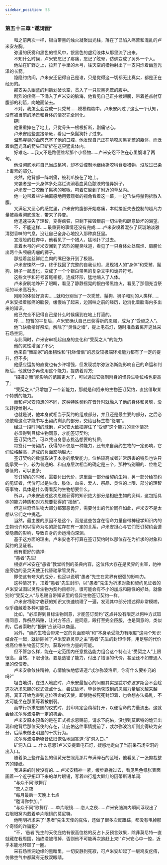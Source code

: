 ```yaml
---
sidebar_position: 53
---
```

### 第五十三章 “邀请函”  


　　和之前两次一样，银白带黑的烛火凝聚出光柱，落在了已陷入痛苦和混乱的卢米安左胸。  
　　弥漫的灰雾和黑色的怪风中，银黑色的虚幻液体从那里流了出来。  
　　不知什么时候，卢米安忘记了疼痛，忘记了眩晕，仿佛变成了另外一个人。  
　　他站在旷野之上，拉开了手里的木弓，往天空的猎物射出了一支闪烁着幽蓝光泽的长箭。  
　　隐隐约约间，卢米安还记得自己是谁，只是觉得这一切都无比真实，都是正在经历的。  
　　那支尖头幽蓝的利箭划破长空，贯入了一只灰黑秃鹫的腹中。  
　　剧烈的疼痛一下涌入了卢米安的脑海，他看见自己正扑棱翅膀，带着差点射穿腹部的利箭，向地面坠去。  
　　不对，我怎么会变成一只秃鹫……模模糊糊中，卢米安闪过了这么一个认知，没有被当前的场景和身体的情况完全同化。  
　　砰!  
　　他重重摔在了地上，只觉骨头一根根折断，剧痛钻心。  
　　卢米安险些直接晕厥，看见一条鬣狗扑了过来。  
　　温热腥臭的血肉充塞了他的口腔，他发现自己正在啃咬灰黑秃鹫的躯体，而泛着幽蓝光泽的箭头已断折在这只猛禽体内。  
　　好难吃……我又不是路德维希那个小怪物……卢米安忍不住在心里腹诽了两句。  
　　他没彻底地将自己当成鬣狗，却不受控制地继续撕咬啃食着猎物，没放过已染上毒素的部分。  
　　突然，他背部一阵刺痛，被利爪按在了地上。  
　　来袭者是一头身体多处腐烂流淌着血黄色脓液的怪异狮子。  
　　卢米安一口咬断了鬣狗的喉咙，叼着它躲到了附近的草丛内。  
　　他一边带着些许抽离感地用旁观者的视角看着这一幕，一边飞快将鬣狗拆散入腹。  
　　又满足又恶心的感觉里，卢米安的腹部开始疼痛，本就接近失去控制的超凡力量被毒素彻底激发，带来了异变。  
　　他迅速丧失了理智，变得疯狂，只剩下摧毁眼前一切生物和肆意破坏的渴望。  
　　不，不能这样……最重要的事情还没有完成……卢米安嗅着混杂了灰琥珀淡雅清甜香味的气息，没让自己全身心地投入那种疯狂里。  
　　宣泄般的狂奔中，他看见了一个猎人，猛地扑了过去。  
　　拿着木弓的卢米安闻到了浓烈的腥臭味道，看见了一只身体处处腐烂、肩膀长出两个头颅般肉瘤的狮子。  
　　那挂着丝丝鲜红血肉的嘴巴张开到了极限。  
　　卢米安悚然一惊，终于找回了完整的自我认知，发现猎人的“身体”和秃鹫、鬣狗、狮子一起虚化，变成了一个个银白带黑的复杂文字和诡异符号。  
　　这些文字和符号首尾相接，连成环形，猛地缩入了人体。  
　　卢米安刷地睁开了眼睛，看见了静静摇晃的银白带黑烛火，看见了那個充当祭坛的半米高石头。  
　　刚刚的体验好真实……就和分别当了一次秃鹫、鬣狗、狮子和别的人类样……卢米安揉着胀痛的脑袋，缓慢站了起来，边回味之前的经历，边消化着脑海内多出来的知识。  
　　他已完全不记得自己是什么时候痛到在地上打滚的。  
　　呼……短暂的平复后，卢米安确认自己已获得新的恩赐，成为了“受契之人”。  
　　他飞快收拾好祭坛，解除了“灵性之墙”，提上电石灯，随时准备着离开这处采石场空洞。  
　　与此同时，卢米安审视起自身的变化和“受契之人”的能力:  
　　他的灵性增强了不少;  
　　他来自“舞蹈家”的柔韧性和“托钵僧侣”的忍受较极端环境能力都有了一定的提升，但不多;  
　　他感应运势的直觉也有少许增强，但发现忒尔弥波洛斯能影响自己的命运和判断后，他就很少再使用这个能力，提防着对方;  
　　“招摄之舞”能影响的范围更大了，可以通过它强制附身的怪异生物位格也更高了;  
　　“受契之人”只增加了一个新能力，那就是和招来的生物签订契约，直接借取某个特质的能力。  
　　而和卢米安预想的不同，这种特殊契约在晋升时就融入了他的身体和灵魂，没法转授给别人。  
　　也就是说，他本身就相当于契约的组成部分，并且还是最主要的部分，之后必须依赖这点才能书写出契约剩余的部分，交给目标生物“签署”。  
　　经过一段时间的琢磨，卢米安大致把握住了“受契”这个能力的具体情况:  
　　必须得到目标生物同意，才能签订契约;  
　　签订契约后，可以凭自身意志挑选想要的特质;  
　　每签订一份契约，获得的不仅是一种能力，还有来自契约生物的一定影响，它们位格越高，造成的负面影响越大;  
　　签订契约的数量取决于本身的承受能力，位格较高或者非常厉害的特质也许只能承受一个，较为普通的、和自身层次相当的确定是三个，那种特别弱的、位格足够低的，可以更多;  
　　签订契约的时候，需要付出代价，这里面一部分给契约生物，另一部分给签约的见证者，代价可以是生命、肢体、血亲、爱人、祭品、灵性的上限、部分的理智等事物，具体是什么得看契约生物想要什么。  
　　所以，卢米安通过这次恩赐获得的知识绝大部分是相应生物的资料，这包括具体的能力特质和对方想要获得的“报酬”。  
　　但这些奇怪生物大部分都邪恶诡异，需要付出的代价同样如此，卢米安不是太想从它们之中挑选。  
　　当然，最主要的原因不是这个，而是这些包含在宿命力量自带神秘学知识内的生物也许和以宿命为名的那位存在有一定的关系，卢米安担心与它们签订契约会遭受隐蔽的影响，导致自身的命运滑向深渊。  
　　基于这方面的理由，卢米安也不打算在签订契约时以那位存在为祈求的对象和契约的见证者。  
　　他有更好的选择:  
　　“愚者”先生!  
　　根据卢米安在“愚者”教堂听到的圣典内容，这位伟大存在是灵界的主宰，祂神座旁边的圣灵天使正代替祂掌管灵界。  
　　即使这有夸大的成分，也足以说明“愚者”先生在灵界有很强的影响力。  
　　这种情况下，顶着“愚者”先生封印，以“愚者”先生为祈求对象和契约见证者的卢米安试图以灵界生物为契约目标时，很可能会有不小的加成和隐性的好处，就像别的“受契之人”与恩赐自带知识里的怪异生物签订契约一样。  
　　卢米安将刚才收获的知识又快速梳理了一遍，发现其中部分描述得非常模糊，似乎蕴藏着多种可能性。  
　　比如，“必须得到目标生物同意，才能签订契约”这点并没有限定以何种方式取得同意，靠祭品贿赂，让对方答应，是同意，殴打至完全臣服，也是同意的，类似的，后者索取的“报酬”应该可以商量。  
　　另外，“契约生物会带来一定的负面影响”和“本身承受能力有限度”这两个知识结合在一起，就排除掉了卢米安靠灵界之主“愚者”先生的封印作弊，用足够的代价找高位格生物签订契约，获取神性力量的可能。  
　　但不管怎么样，能在一定范围内任意挑选能力组合这个特点让“受契之人”上限很高，当然，下限也低，要是选错了能力，付出了错误的代价，甚至还不如普通人里的佼佼者。  
　　卢米安收敛住精神，心情愉快地低语道:“忒尔弥波洛斯，你有什么要补充的吗?”  
　　坦白地讲，在进入地底时，卢米安最担心的问题其实是忒尔弥波罗斯会不会趁这次祈求恩赐的仪式做点什么，尝试破坏，毕竟他获取到的恩赐力量层次越来越高，真正开始危害到这位宿命的天使，即使祂被死死封印着，也会想办法捣乱，不太可能坐在那里等着被削弱。  
　　而举行祈求恩赐的仪式时，封印肯定会稍稍打开，以便宿命的力量流出，这就会给忒尔弥波洛斯一定的机会。  
　　卢米安原本预备的是在正式祈求恩赐前，请求下庇佑，没想到莫尼特的诡异出现和他背后那位天使的存在，让庇佑这件事情提前了，忒尔弥波洛斯则变得较为安分，后续未做出明显的干扰行为。  
　　忒尔弥波洛斯嗓音依旧恢弘地回答道:“矿洞入口。”  
　　矿洞入口……什么意思?卢米安提着电石灯，疑惑地走向了当前采石场空洞的出入口。  
　　随着染上些许蓝色的偏黄光芒照亮那片布满碎石的区域，他看见了一张剪裁整齐的硬纸。  
　　我进来的时候没有的……卢米安精神一紧，缓步靠拢过去，看见黑色纸张表面画着一个近乎拓印下来的单片眼镜，写着四行粗大鲜红的因蒂斯语单词:  
　　“与众不同’歌舞厅  
　　“恋人之夜  
　　“每月最后一天晚上七点  
　　“邀请你参加。”  
　　“与众不同”歌舞厅……单片眼镜……恋人之夜……卢米安脑海内瞬间浮现出了右眼眼窝内戴着单片眼镜的莫尼特。  
　　他明明祈求来了“愚者”先生天使的庇佑，还做了很多次反跟踪，都没有甩掉那个奇怪的诈骗犯?  
　　“不，'愚者’先生的天使庇佑有很高位格的反占卜反预言效果，除非莫尼特一直就藏在我周围，始终没被甩掉，否则他不可能再次追赶上来!”卢米安心中一惊，近乎本能地环顾了一圈。  
　　采石场空洞边缘的黑暗里，一切安静到死寂，可卢米安却起了一层鸡皮疙瘩，仿佛空气中都藏有无数双眼睛。  
